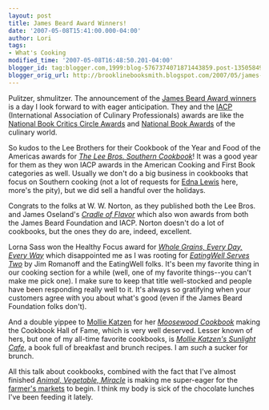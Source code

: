```yaml
---
layout: post
title: James Beard Award Winners!
date: '2007-05-08T15:41:00.000-04:00'
author: Lori
tags:
- What's Cooking
modified_time: '2007-05-08T16:48:50.201-04:00'
blogger_id: tag:blogger.com,1999:blog-5767374071871443859.post-1350584912572905179
blogger_orig_url: http://brooklinebooksmith.blogspot.com/2007/05/james-beard-award-winners.html
---
```

Pulitzer, shmulitzer. The announcement of the [James Beard Award winners](http://www.jamesbeard.org/awards/awards.php?year=2007&category=1) is a day I look forward to with eager anticipation. They and the [IACP](http://www.iacp.com/) (International Association of Culinary Professionals) awards are like the [National Book Critics Circle Awards](http://www.bookcritics.org/?go=awards) and [National Book Awards](http://www.nationalbook.org/nba.html) of the culinary world.

So kudos to the Lee Brothers for their Cookbook of the Year and Food of the Americas awards for _[The Lee Bros. Southern Cookbook](http://brookline.booksense.com/NASApp/store/Search;jsessionid=abc-LGBwUFDdb-8NNzTjr)_! It was a good year for them as they won IACP awards in the American Cooking and First Book categories as well. Usually we don't do a big business in cookbooks that focus on Southern cooking (not a lot of requests for [Edna Lewis](http://www.epicurious.com/features/chefs/lewis) here, more's the pity), but we did sell a handful over the holidays.

Congrats to the folks at W. W. Norton, as they published both the Lee Bros. and James Oseland's [_Cradle of Flavor_](http://brookline.booksense.com/NASApp/store/Search?s=results&initiate=yes&ks=q&qsselect=KQ&title=&author=&qstext=cradle+of+flavor) which also won awards from both the James Beard Foundation and IACP. Norton doesn't do a lot of cookbooks, but the ones they do are, indeed, excellent.

Lorna Sass won the Healthy Focus award for [_Whole Grains, Every Day, Every Way_](http://brookline.booksense.com/NASApp/store/Search?s=results&initiate=yes&ks=q&qsselect=KQ&title=&author=&qstext=whole+grains+every+day) which disappointed me as I was rooting for [_EatingWell Serves Two_](http://brookline.booksense.com/NASApp/store/Search?s=results&initiate=yes&ks=q&qsselect=KQ&title=&author=&qstext=eatingwell+serves+two) by Jim Romanoff and the EatingWell folks. It's been my favorite thing in our cooking section for a while (well, one of my favorite things--you can't make me pick one). I make sure to keep that title well-stocked and people have been responding really well to it. It's always so gratifying when your customers agree with you about what's good (even if the James Beard Foundation folks don't).

And a double yippee to [Mollie Katzen](http://www.molliekatzen.com/) for her [_Moosewood Cookbook_](http://brookline.booksense.com/NASApp/store/Product?s=showproduct&isbn=9781580081306) making the Cookbook Hall of Fame, which is very well deserved. Lesser known of hers, but one of my all-time favorite cookbooks, is _[Mollie Katzen's Sunlight Cafe](http://brookline.booksense.com/NASApp/store/Search?s=results&initiate=yes&ks=q&qsselect=KQ&title=&author=&qstext=sunlight+cafe)_, a book full of breakfast and brunch recipes. I am _such_ a sucker for brunch.

All this talk about cookbooks, combined with the fact that I've almost finished _[Animal, Vegetable, Miracle](http://brookline.booksense.com/NASApp/store/Product?s=showproduct&isbn=9780060852559)_ is making me super-eager for the [farmer's markets](http://www.ams.usda.gov/farmersmarkets/map.htm) to begin. I think my body is sick of the chocolate lunches I've been feeding it lately.